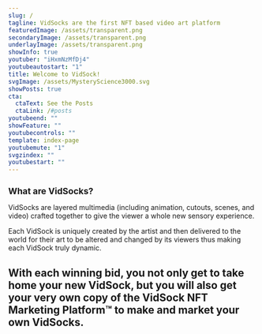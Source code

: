 ```yaml
---
slug: /
tagline: VidSocks are the first NFT based video art platform
featuredImage: /assets/transparent.png
secondaryImage: /assets/transparent.png
underlayImage: /assets/transparent.png
showInfo: true
youtuber: "iHxmNzMfDj4"
youtubeautostart: "1"
title: Welcome to VidSock!
svgImage: /assets/MysteryScience3000.svg
showPosts: true
cta:
  ctaText: See the Posts
  ctaLink: /#posts
youtubeend: ""
showFeature: ""
youtubecontrols: ""
template: index-page
youtubemute: "1"
svgzindex: ""
youtubestart: ""
---
```

<h2 style="font-weight:bold; font-size:125%;">What are VidSocks?</h2>

VidSocks are layered multimedia (including animation, cutouts, scenes, and video) crafted together to give the viewer a whole new sensory experience.

Each VidSock is uniquely created by the artist and then delivered to the world for their art to be altered and changed by its viewers thus making each VidSock truly dynamic.

## With each winning bid, you not only get to take home your new VidSock, but you will also get your very own copy of the <strong>VidSock NFT Marketing Platform™</strong> to make and market your own VidSocks.



